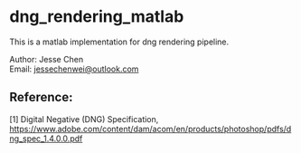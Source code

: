 # dng_rendering_matlab

This is a matlab implementation for dng rendering pipeline.

Author: Jesse Chen  
Email: jessechenwei@outlook.com

## Reference:
[1] Digital Negative (DNG) Specification, https://www.adobe.com/content/dam/acom/en/products/photoshop/pdfs/dng_spec_1.4.0.0.pdf
